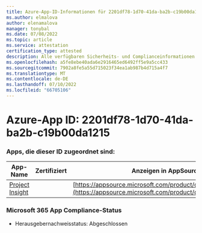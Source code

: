 ```yaml
---
title: Azure-App-ID-Informationen für 2201df78-1d70-41da-ba2b-c19b00da1215
ms.author: elmalova
author: elenamalova
manager: tonybal
ms.date: 07/08/2022
ms.topic: article
ms.service: attestation
certification_type: attested
description: Alle verfügbaren Sicherheits- und Complianceinformationen für 2201df78-1d70-41da-ba2b-c19b00da1215.
ms.openlocfilehash: a5fe8ebe40ada6e2916465ed6492ff5e9a5cc433
ms.sourcegitcommit: 7902a8fe5a55d715023f34ea1ab987b4d715a4f7
ms.translationtype: MT
ms.contentlocale: de-DE
ms.lasthandoff: 07/10/2022
ms.locfileid: "66705106"
---
```

# <a name="azure-app-id-2201df78-1d70-41da-ba2b-c19b00da1215"></a>Azure-App ID: 2201df78-1d70-41da-ba2b-c19b00da1215


### <a name="apps-associated-with-this-id"></a>Apps, die dieser ID zugeordnet sind:
| **App-Name** | **Zertifiziert** | **Anzeigen in AppSource** |
|--------------|---------------|-----------------------|
| [Project Insight](../forward/WA200003171.md) |  | [https://appsource.microsoft.com/product/office/WA200003171](https://appsource.microsoft.com/product/office/WA200003171) |

### <a name="microsoft-365-app-compliance-status"></a>Microsoft 365 App Compliance-Status
- Herausgebernachweisstatus: Abgeschlossen
